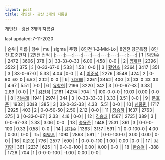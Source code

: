 ```yaml
---
layout: post
title: 개인전 - 광산 3개의 지름길
---
```



개인전 - 광산 3개의 지름길


last updated: 7-11-2020

| 순위 | 이름 | 점수 | mu | sigma | 주행 | 8인전 1-2-Mid-Lo | 8인전 평균득점 | 8인전 표준편차 | 2인전 전적 |
|:---:|:---:|---:|---:|---:|---:|:---:|---:|:---:|
| 1 | [박인수](../bakinsu) | 2472 | 3606 | 378 | 3 | 33-33-0-33 | 6.00 | 4.58 | 0-0 |
| 2 | [임재원](../imjaewon) | 2396 | 3522 | 375 | 3 | 0-33-67-0 | 5.33 | 1.53 | 0-0 |
| 3 | [황인호](../hwanginho) | 2364 | 3417 | 351 | 3 | 33-0-67-0 | 5.33 | 4.04 | 0-0 |
| 4 | [이준성](../ijunseong) | 2276 | 3548 | 424 | 2 | 0-50-50-0 | 5.50 | 2.12 | 0-0 |
| 5 | [김응태](../gimeungtae) | 2251 | 3452 | 400 | 3 | 33-0-33-33 | 4.67 | 5.51 | 0-0 |
| 6 | [유창현](../yuchanghyeon) | 2196 | 3220 | 342 | 3 | 0-0-67-33 | 3.33 | 2.89 | 0-0 |
| 7 | [김진석](../gimjinseok) | 2161 | 4274 | 704 | 1 | 100-0-0-0 | 10.00 | 0.00 | 0-0 |
| 8 | [김승래](../gimseungrae) | 1941 | 2974 | 344 | 3 | 0-33-33-33 | 3.33 | 3.51 | 0-0 |
| 9 | [문호준](../munhojun) | 1932 | 3088 | 385 | 3 | 33-0-33-33 | 4.33 | 5.51 | 0-0 |
| 10 | [신종민](../shinjongmin) | 1717 | 2925 | 403 | 2 | 0-0-50-50 | 2.50 | 2.12 | 0-0 |
| 11 | [정승하](../jeongseungha) | 1637 | 2763 | 375 | 3 | 0-33-0-67 | 2.33 | 4.16 | 0-0 |
| 12 | [김승태](../gimseungtae) | 1567 | 2735 | 389 | 3 | 0-0-67-33 | 2.33 | 3.06 | 0-0 |
| 13 | [송용준](../songyongjun) | 1448 | 2531 | 361 | 3 | 0-0-0-100 | 0.33 | 0.58 | 0-0 |
| 14 | [김기수](../gimgisu) | 1363 | 3137 | 591 | 1 | 0-0-100-0 | 4.00 | 0.00 | 0-0 |
| 15 | [최영훈](../choiyeonghun) | 1090 | 2863 | 591 | 1 | 0-0-100-0 | 3.00 | 0.00 | 0-0 |
| 16 | [이준용](../ijunyong) | 776 | 2577 | 600 | 1 | 0-0-0-100 | 1.00 | 0.00 | 0-0 |
| 17 | [김지민](../gimjimin) | 361 | 2237 | 625 | 1 | 0-0-0-100 | 0.00 | 0.00 | 0-0 |
| 18 | [한승철](../hanseungcheol) | -388 | 1726 | 704 | 1 | 0-0-0-100 | -1.00 | 0.00 | 0-0 |
